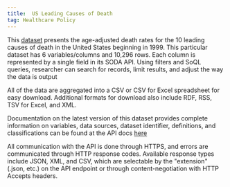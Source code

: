 ```yaml
---
title:  US Leading Causes of Death
tag: Healthcare Policy
---
```

This [dataset](https://data.cdc.gov/NCHS/NCHS-Leading-Causes-of-Death-United-States/bi63-dtpu) presents the age-adjusted death rates for the 10 leading causes of death in the United States beginning in 1999. This particular dataset has 6 variables/columns and 10,296 rows. Each column is represented by a single field in its SODA API. Using filters and SoQL queries, researcher can search for records, limit results, and adjust the way the data is output

All of the data are aggregated into a CSV or CSV for Excel spreadsheet for easy download. Additional formats for download also include RDF, RSS, TSV for Excel, and XML.

Documentation on the latest version of this dataset provides complete information on variables, data sources, dataset identifier, definitions, and classifications can be found at the API docs [here](https://dev.socrata.com/foundry/data.cdc.gov/u4d7-xz8k)

All communication with the API is done through HTTPS, and errors are communicated through HTTP response codes. Available response types include JSON, XML, and CSV, which are selectable by the "extension" (.json, etc.) on the API endpoint or through content-negotiation with HTTP Accepts headers.

